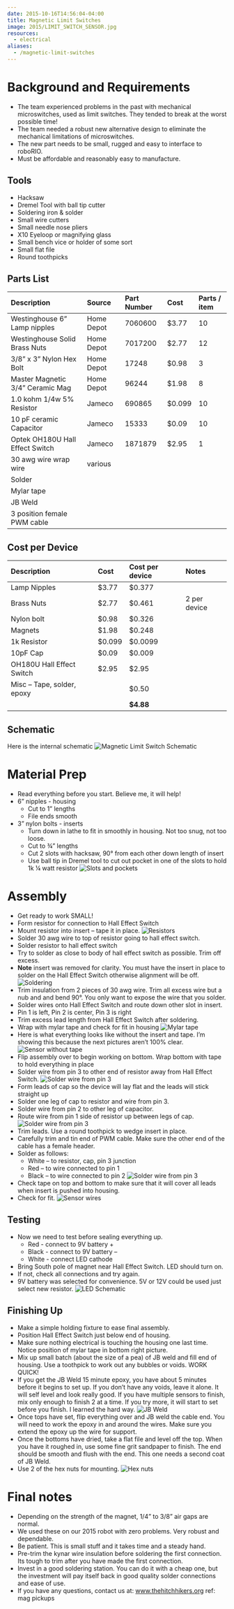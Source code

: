 ```yaml
---
date: 2015-10-16T14:56:04-04:00
title: Magnetic Limit Switches
image: 2015/LIMIT_SWITCH_SENSOR.jpg
resources:
  - electrical
aliases:
  - /magnetic-limit-switches
---
```


# Background and Requirements

 - The team experienced problems in the past with mechanical microswitches, used as limit switches. They tended to break at the worst possible time!
 - The team needed a robust new alternative design to eliminate the mechanical limitations of microswitches.
 - The new part needs to be small, rugged and easy to interface to roboRIO.
 - Must be affordable and reasonably easy to manufacture.
 
## Tools
 
 - Hacksaw
 - Dremel Tool with ball tip cutter 
 - Soldering iron & solder
 - Small wire cutters
 - Small needle nose pliers
 - X10 Eyeloop or magnifying glass
 - Small bench vice or holder of some sort
 - Small flat file
 - Round toothpicks
 
## Parts List
 
| Description                      | Source        | Part Number | Cost  | Parts / item |
| :------------------------------- | :------------ | :---------- | :---- | :----------- |
| Westinghouse 6”  Lamp nipples    | Home Depot    | 7060600     | $3.77 | 10           |
| Westinghouse Solid Brass Nuts    | Home Depot    | 7017200     | $2.77 | 12           |
| 3/8” x 3”  Nylon Hex Bolt        | Home Depot    | 17248       | $0.98 | 3            |
| Master Magnetic 3/4” Ceramic Mag | Home Depot    | 96244       | $1.98 | 8            |
| 1.0 kohm 1/4w 5% Resistor        | Jameco        | 690865      | $0.099 | 10          |
| 10 pF ceramic Capacitor          | Jameco        | 15333       | $0.09 | 10           |
| Optek OH180U Hall Effect Switch  | Jameco        | 1871879     | $2.95 | 1            |
| 30 awg wire wrap wire            | various       |             |       |              |
| Solder                           |               |             |       |              |
| Mylar tape                       |               |             |       |              |
| JB Weld                          |               |             |       |              |
| 3 position female PWM cable      |               |             |       |              |


## Cost per Device

| Description                      | Cost   | Cost per device | Notes        |
| :------------------------------- | :----- | :-------------- | :----------- | 
| Lamp Nipples                     | $3.77  | $0.377          |              |
| Brass Nuts                       | $2.77  | $0.461          | 2 per device |
| Nylon bolt                       | $0.98  | $0.326          |              |
| Magnets                          | $1.98  | $0.248          |              |
| 1k Resistor                      | $0.099 | $0.0099         |              |
| 10pF Cap                         | $0.09  | $0.009          |              |
| OH180U Hall Effect Switch        | $2.95  | $2.95           |              |
| Misc – Tape, solder, epoxy       |        | $0.50           |              |
|                                  |        | **$4.88**       |              |

## Schematic

Here is the internal schematic 
![Magnetic Limit Switch Schematic](/images/2015/LIMIT_SWITCH_SCHEMATIC.jpg)

# Material Prep

 - Read everything before you start.  Believe me, it will help!
 - 6” nipples - housing
   - Cut to 1” lengths
   - File ends smooth
 - 3” nylon bolts - inserts
   - Turn down in lathe to fit in smoothly in housing. Not too snug, not too loose.
   - Cut to ¾” lengths
   - Cut 2 slots with hacksaw, 90° from each other down length of insert
   - Use ball tip in Dremel tool to cut out pocket in one of the slots to hold 1k ¼ watt resistor
   ![Slots and pockets](/images/2015/SLOTS.jpg)

# Assembly

 - Get ready to work SMALL!
 - Form resistor for connection to Hall Effect Switch
 - Mount resistor into insert – tape it in place.
 ![Resistors](/images/2015/RESISTORS.jpg)
 - Solder 30 awg wire to top of resistor going to hall effect switch.
 - Solder resistor to hall effect switch
 - Try to solder as close to body of hall effect switch as possible.  Trim off excess. 
 - **Note** insert was removed for clarity.  You must have the insert in place to solder on the Hall Effect Switch otherwise alignment will be off.
 ![Soldering](/images/2015/SENSOR_1A.jpg)
 - Trim insulation from 2 pieces of 30 awg wire.  Trim all excess wire but a nub and and bend 90°.  You only want to expose the wire that you solder.
 - Solder wires onto Hall Effect Switch and route down other slot in insert.
 - Pin 1 is left, Pin 2 is center, Pin 3 is right
 - Trim excess lead length from Hall Effect Switch after soldering.
 - Wrap with mylar tape and check for fit in housing
 ![Mylar tape](/images/2015/SENSOR_1B.jpg)
 - Here is what everything looks like without the insert and tape.  I’m showing this because the next pictures aren’t 100% clear.
 ![Sensor without tape](/images/2015/SENSOR_1C.jpg)
 - Flip assembly over to begin working on bottom.  Wrap bottom with tape to hold everything in place
 - Solder wire from pin 3 to other end of resistor away from Hall Effect Switch.
 ![Solder wire from pin 3](/images/2015/SENSOR_19A.jpg)
 - Form leads of cap so the device will lay flat and the leads will stick straight up
 - Solder one leg of cap to resistor and wire from pin 3.
 - Solder wire from pin 2 to other leg of capacitor.
 - Route wire from pin 1 side of resistor up between legs of cap.
 ![Solder wire from pin 3](/images/2015/SENSOR_19B.jpg)
 - Trim leads.  Use a round toothpick to wedge insert in place.
 - Carefully trim and tin end of PWM cable.  Make sure the other end of the cable has a female header.
 - Solder as follows:
   - White – to resistor, cap, pin 3 junction
   - Red – to wire connected to pin 1
   - Black – to wire connected to pin 2
 ![Solder wire from pin 3](/images/2015/SENSOR_20A.jpg)
 - Check tape on top and bottom to make sure that it will cover all leads when insert is pushed into housing.
 - Check for fit.
 ![Sensor wires](/images/2015/SENSOR_24.jpg)
 
## Testing
 
 - Now we need to test before sealing everything up.
   - Red - connect to 9V battery +
   - Black - connect to 9V battery –
   - White - connect LED cathode
 - Bring South pole of magnet near Hall Effect Switch.  LED should turn on.
 - If not, check all connections and try again. 
 - 9V battery was selected for convenience. 5V or 12V could be used just select new resistor.
 ![LED Schematic](/images/2015/LED_SCHEMATIC.jpg)
 
## Finishing Up
 
 - Make a simple holding fixture to ease final assembly.
 - Position Hall Effect Switch just below end of housing.
 - Make sure nothing electrical is touching the housing one last time. Notice position of mylar tape in bottom right picture.
 - Mix up small batch (about the size of a pea) of JB weld and fill end of housing.  Use a toothpick to work out any bubbles or voids.  WORK QUICK!
 - If you get the JB Weld 15 minute epoxy, you have about 5 minutes before it begins to set up.  If you don’t have any voids, leave it alone.  It will self level and look really good.  If you have multiple sensors to finish, mix only enough to finish 2 at a time.  If you try more, it will start to set before you finish. I learned the hard way.
 ![JB Weld](/images/2015/SENSOR_25A.jpg)
 - Once tops have set, flip everything over and JB weld the cable end.  You will need to work the epoxy in and around the wires.  Make sure you extend the epoxy up the wire for support.
 - Once the bottoms have dried, take a flat file and level off the top.  When you have it roughed in, use some fine grit sandpaper to finish.  The end should be smooth and flush with the end.  This one needs a second coat of JB Weld.
 - Use 2 of the hex nuts for mounting.
 ![Hex nuts](/images/2015/SENSOR_25B.jpg)

# Final notes

 - Depending on the strength of the magnet, 1/4” to 3/8” air gaps are normal.
 - We used these on our 2015 robot with zero problems.  Very robust and dependable.
 - Be patient.  This is small stuff and it takes time and a steady hand.
 - Pre-trim the kynar wire insulation before soldering the first connection.  Its tough to trim after you have made the first connection.
 - Invest in a good soldering station.  You can do it with a cheap one, but the investment will pay itself back in good quality solder connections and ease of use.  
 - If you have any questions, contact us at:  www.thehitchhikers.org  ref: mag pickups
